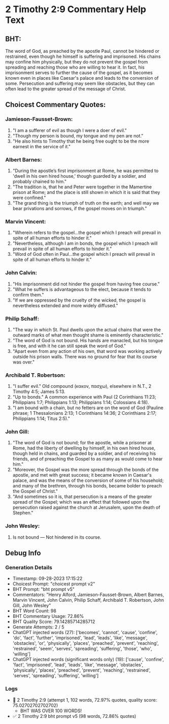 # 2 Timothy 2:9 Commentary Help Text

## BHT:
The word of God, as preached by the apostle Paul, cannot be hindered or restrained, even though he himself is suffering and imprisoned. His chains may confine him physically, but they do not prevent the gospel from spreading and reaching those who are willing to hear it. In fact, his imprisonment serves to further the cause of the gospel, as it becomes known even in places like Caesar's palace and leads to the conversion of some. Persecution and suffering may seem like obstacles, but they can often lead to the greater spread of the message of Christ.

## Choicest Commentary Quotes:
### Jamieson-Fausset-Brown:
1. "I am a sufferer of evil as though I were a doer of evil."
2. "Though my person is bound, my tongue and my pen are not."
3. "He also hints to Timothy that he being free ought to be the more earnest in the service of it."

### Albert Barnes:
1. "During the apostle’s first imprisonment at Rome, he was permitted to 'dwell in his own hired house,' though guarded by a soldier, and probably chained to him." 
2. "The tradition is, that he and Peter were together in the Mamertine prison at Rome; and the place is still shown in which it is said that they were confined."
3. "The grand thing is the triumph of truth on the earth; and well may we bear privations and sorrows, if the gospel moves on in triumph."

### Marvin Vincent:
1. "Wherein refers to the gospel...the gospel which I preach will prevail in spite of all human efforts to hinder it."
2. "Nevertheless, although I am in bonds, the gospel which I preach will prevail in spite of all human efforts to hinder it."
3. "Word of God often in Paul...the gospel which I preach will prevail in spite of all human efforts to hinder it."

### John Calvin:
1. "His imprisonment did not hinder the gospel from having free course."
2. "What he suffers is advantageous to the elect, because it tends to confirm them."
3. "If we are oppressed by the cruelty of the wicked, the gospel is nevertheless extended and more widely diffused."

### Philip Schaff:
1. "The way in which St. Paul dwells upon the actual chains that were the outward marks of what men thought shame is eminently characteristic."
2. "The word of God is not bound. His hands are manacled, but his tongue is free, and with it he can still speak the word of God."
3. "Apart even from any action of his own, that word was working actively outside his prison walls. There was no ground for fear that its course was over."

### Archibald T. Robertson:
1. "I suffer evil." Old compound (κακον, πασχω), elsewhere in N.T., 2 Timothy 4:5; James 5:13. 
2. "Up to bonds." A common experience with Paul (2 Corinthians 11:23; Philippians 1:7; Philippians 1:13; Philippians 1:14; Colossians 4:18). 
3. "I am bound with a chain, but no fetters are on the word of God (Pauline phrase; 1 Thessalonians 2:13; 1 Corinthians 14:36; 2 Corinthians 2:17; Philippians 1:14; Titus 2:5)."

### John Gill:
1. "The word of God is not bound; for the apostle, while a prisoner at Rome, had the liberty of dwelling by himself, in his own hired house, though held in chains, and guarded by a soldier, and of receiving his friends, and of preaching the Gospel to as many as would come to hear him."
2. "Moreover, the Gospel was the more spread through the bonds of the apostle, and met with great success; it became known in Caesar's palace, and was the means of the conversion of some of his household; and many of the brethren, through his bonds, became bolder to preach the Gospel of Christ."
3. "And sometimes so it is, that persecution is a means of the greater spread of the Gospel; which was an effect that followed upon the persecution raised against the church at Jerusalem, upon the death of Stephen."

### John Wesley:
1. Is not bound — Not hindered in its course.


## Debug Info
### Generation Details
- Timestamp: 09-28-2023 17:15:22
- Choicest Prompt: "choicest prompt v2"
- BHT Prompt: "bht prompt v5"
- Commentators: "Henry Alford, Jamieson-Fausset-Brown, Albert Barnes, Marvin Vincent, John Calvin, Philip Schaff, Archibald T. Robertson, John Gill, John Wesley"
- BHT Word Count: 98
- BHT Commentary Usage: 72.86%
- BHT Quality Score: 79.14285714285712
- Generate Attempts: 2 / 5
- ChatGPT injected words (27):
	['becomes', 'cannot', 'cause', 'confine', 'do', 'fact', 'further', 'imprisoned', 'lead', 'leads', 'like', 'message', 'obstacles', 'or', 'physically', 'places', 'preached', 'prevent', 'reaching', 'restrained', 'seem', 'serves', 'spreading', 'suffering', 'those', 'who', 'willing']
- ChatGPT injected words (significant words only) (19):
	['cause', 'confine', 'fact', 'imprisoned', 'lead', 'leads', 'like', 'message', 'obstacles', 'physically', 'places', 'preached', 'prevent', 'reaching', 'restrained', 'serves', 'spreading', 'suffering', 'willing']

### Logs
- 🔄 2 Timothy 2:9 (attempt 1, 102 words, 72.97% quotes, quality score: 75.02702702702702) 
	- BHT WAS OVER 100 WORDS!
- ✅ 2 Timothy 2:9 bht prompt v5 (98 words, 72.86% quotes)